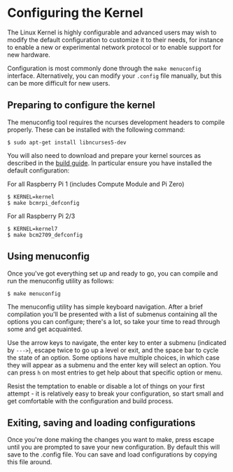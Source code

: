 # Configuring the Kernel

The Linux Kernel is highly configurable and advanced users may wish to modify the default configuration to customize it to their needs, for instance to enable a new or experimental network protocol or to enable support for new hardware.

Configuration is most commonly done through the `make menuconfig` interface. Alternatively, you can modify your `.config` file manually, but this can be more difficult for new users.

## Preparing to configure the kernel

The menuconfig tool requires the ncurses development headers to compile properly. These can be installed with the following command:

```
$ sudo apt-get install libncurses5-dev
```

You will also need to download and prepare your kernel sources as described in the [build guide](building.md). In particular ensure you have installed the default configuration:

For all Raspberry Pi 1 (includes Compute Module and Pi Zero) 
```
$ KERNEL=kernel
$ make bcmrpi_defconfig
```

For all Raspberry Pi 2/3
```
$ KERNEL=kernel7
$ make bcm2709_defconfig
```

## Using menuconfig

Once you've got everything set up and ready to go, you can compile and run the menuconfig utility as follows:

```
$ make menuconfig
```

The menuconfig utility has simple keyboard navigation. After a brief compilation you'll be presented with a list of submenus containing all the options you can configure; there's a lot, so take your time to read through some and get acquainted.

Use the arrow keys to navigate, the enter key to enter a submenu (indicated by `--->`), escape twice to go up a level or exit, and the space bar to cycle the state of an option. Some options have multiple choices, in which case they will appear as a submenu and the enter key will select an option. You can press `h` on most entries to get help about that specific option or menu.

Resist the temptation to enable or disable a lot of things on your first attempt - it is relatively easy to break your configuration, so start small and get comfortable with the configuration and build process.

## Exiting, saving and loading configurations

Once you're done making the changes you want to make, press escape until you are prompted to save your new configuration. By default this will save to the .config file. You can save and load configurations by copying this file around.

